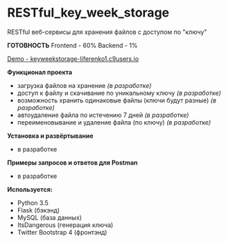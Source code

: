 # RESTful_key_week_storage
RESTful веб-сервисы для хранения файлов с доступом по "ключу"

**ГОТОВНОСТЬ**
Frontend - 60%
Backend - 1%

<a href="https://keyweekstorage-liferenko1.c9users.io/" target="_blank">Demo - keyweekstorage-liferenko1.c9users.io</a>

**Функционал проекта**
- загрузка файлов на хранение *(в разработке)*
- доступ к файлу и скачивание по уникальному ключу *(в разработке)*
- возможность хранить одинаковые файлы (ключи будут разные) *(в разработке)*
- автоудаление файла по истечению 7 дней *(в разработке)*
- переименовывание и удаление файла (по ключу) *(в разработке)*

**Установка и развёртывание**
- в разработке

**Примеры запросов и ответов для Postman**
- в разработке

**Используется:**
- Python 3.5
- Flask (бэкэнд)
- MySQL (база данных)
- ItsDangerous (генерация ключа)
- Twitter Bootstrap 4 (фронтэнд)